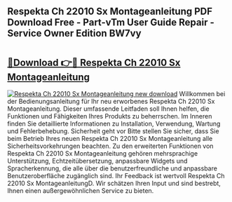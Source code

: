 ## Respekta Ch 22010 Sx Montageanleitung PDF Download Free - Part-vTm User Guide Repair - Service Owner Edition BW7vy

# <h2><a href="http://df7llc4.blite.top/?on=Respekta+Ch+22010+Sx+Montageanleitung">🔗Download 👉🔴 Respekta Ch 22010 Sx Montageanleitung</a></h2>

[![Respekta Ch 22010 Sx Montageanleitung new download](https://i.imgur.com/lujVjoI.png)](http://df7llc4.blite.top/?on=Respekta+Ch+22010+Sx+Montageanleitung)
Willkommen bei der Bedienungsanleitung für Ihr neu erworbenes Respekta Ch 22010 Sx Montageanleitung. Dieser umfassende Leitfaden soll Ihnen helfen, die Funktionen und Fähigkeiten Ihres Produkts zu beherrschen. Im Inneren finden Sie detaillierte Informationen zu Installation, Verwendung, Wartung und Fehlerbehebung. Sicherheit geht vor Bitte stellen Sie sicher, dass Sie beim Betrieb Ihres neuen Respekta Ch 22010 Sx Montageanleitung alle Sicherheitsvorkehrungen beachten. Zu den erweiterten Funktionen von Respekta Ch 22010 Sx Montageanleitung gehören mehrsprachige Unterstützung, Echtzeitübersetzung, anpassbare Widgets und Spracherkennung, die alle über die benutzerfreundliche und anpassbare Benutzeroberfläche zugänglich sind. Ihr Feedback ist wertvoll Respekta Ch 22010 Sx MontageanleitungD. Wir schätzen Ihren Input und sind bestrebt, Ihnen einen außergewöhnlichen Service zu bieten.
